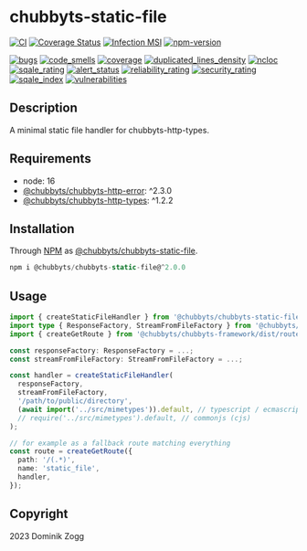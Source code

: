 # chubbyts-static-file

[![CI](https://github.com/chubbyts/chubbyts-static-file/workflows/CI/badge.svg?branch=master)](https://github.com/chubbyts/chubbyts-static-file/actions?query=workflow%3ACI)
[![Coverage Status](https://coveralls.io/repos/github/chubbyts/chubbyts-static-file/badge.svg?branch=master)](https://coveralls.io/github/chubbyts/chubbyts-static-file?branch=master)
[![Infection MSI](https://badge.stryker-mutator.io/github.com/chubbyts/chubbyts-static-file/master)](https://dashboard.stryker-mutator.io/reports/github.com/chubbyts/chubbyts-static-file/master)
[![npm-version](https://img.shields.io/npm/v/@chubbyts/chubbyts-static-file.svg)](https://www.npmjs.com/package/@chubbyts/chubbyts-static-file)

[![bugs](https://sonarcloud.io/api/project_badges/measure?project=chubbyts_chubbyts-static-file&metric=bugs)](https://sonarcloud.io/dashboard?id=chubbyts_chubbyts-static-file)
[![code_smells](https://sonarcloud.io/api/project_badges/measure?project=chubbyts_chubbyts-static-file&metric=code_smells)](https://sonarcloud.io/dashboard?id=chubbyts_chubbyts-static-file)
[![coverage](https://sonarcloud.io/api/project_badges/measure?project=chubbyts_chubbyts-static-file&metric=coverage)](https://sonarcloud.io/dashboard?id=chubbyts_chubbyts-static-file)
[![duplicated_lines_density](https://sonarcloud.io/api/project_badges/measure?project=chubbyts_chubbyts-static-file&metric=duplicated_lines_density)](https://sonarcloud.io/dashboard?id=chubbyts_chubbyts-static-file)
[![ncloc](https://sonarcloud.io/api/project_badges/measure?project=chubbyts_chubbyts-static-file&metric=ncloc)](https://sonarcloud.io/dashboard?id=chubbyts_chubbyts-static-file)
[![sqale_rating](https://sonarcloud.io/api/project_badges/measure?project=chubbyts_chubbyts-static-file&metric=sqale_rating)](https://sonarcloud.io/dashboard?id=chubbyts_chubbyts-static-file)
[![alert_status](https://sonarcloud.io/api/project_badges/measure?project=chubbyts_chubbyts-static-file&metric=alert_status)](https://sonarcloud.io/dashboard?id=chubbyts_chubbyts-static-file)
[![reliability_rating](https://sonarcloud.io/api/project_badges/measure?project=chubbyts_chubbyts-static-file&metric=reliability_rating)](https://sonarcloud.io/dashboard?id=chubbyts_chubbyts-static-file)
[![security_rating](https://sonarcloud.io/api/project_badges/measure?project=chubbyts_chubbyts-static-file&metric=security_rating)](https://sonarcloud.io/dashboard?id=chubbyts_chubbyts-static-file)
[![sqale_index](https://sonarcloud.io/api/project_badges/measure?project=chubbyts_chubbyts-static-file&metric=sqale_index)](https://sonarcloud.io/dashboard?id=chubbyts_chubbyts-static-file)
[![vulnerabilities](https://sonarcloud.io/api/project_badges/measure?project=chubbyts_chubbyts-static-file&metric=vulnerabilities)](https://sonarcloud.io/dashboard?id=chubbyts_chubbyts-static-file)

## Description

A minimal static file handler for chubbyts-http-types.

## Requirements

 * node: 16
 * [@chubbyts/chubbyts-http-error][2]: ^2.3.0
 * [@chubbyts/chubbyts-http-types][3]: ^1.2.2

## Installation

Through [NPM](https://www.npmjs.com) as [@chubbyts/chubbyts-static-file][1].

```ts
npm i @chubbyts/chubbyts-static-file@^2.0.0
```

## Usage

```ts
import { createStaticFileHandler } from '@chubbyts/chubbyts-static-file/dist/handler';
import type { ResponseFactory, StreamFromFileFactory } from '@chubbyts/chubbyts-http-types/dist/message-factory';
import { createGetRoute } from '@chubbyts/chubbyts-framework/dist/router/route';

const responseFactory: ResponseFactory = ...;
const streamFromFileFactory: StreamFromFileFactory = ...;

const handler = createStaticFileHandler(
  responseFactory,
  streamFromFileFactory,
  '/path/to/public/directory',
  (await import('../src/mimetypes')).default, // typescript / ecmascript module
  // require('../src/mimetypes').default, // commonjs (cjs)
);

// for example as a fallback route matching everything
const route = createGetRoute({
  path: '/(.*)',
  name: 'static_file',
  handler,
});
```

## Copyright

2023 Dominik Zogg

[1]: https://www.npmjs.com/package/@chubbyts/chubbyts-static-file
[2]: https://www.npmjs.com/package/@chubbyts/chubbyts-http-error
[3]: https://www.npmjs.com/package/@chubbyts/chubbyts-http-types
